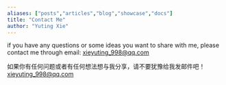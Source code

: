 ```yaml
---
aliases: ["posts","articles","blog","showcase","docs"]
title: "Contact Me"
author: "Yuting Xie"
---
```


if you have any questions or some ideas you want to share with me, please contact me through email: <xieyuting_998@qq.com>

如果你有任何问题或者有任何想法想与我分享，请不要犹豫给我发邮件吧！<xieyuting_998@qq.com>